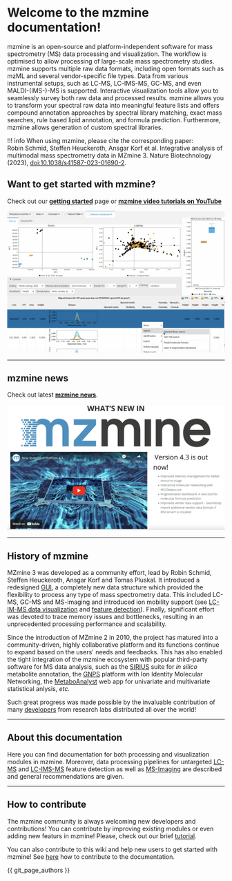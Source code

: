 # Welcome to the mzmine documentation!

mzmine is an open-source and platform-independent software for mass spectrometry (MS) data
processing and visualization. The workflow is optimised to allow processing of large-scale mass
spectrometry studies.
mzmine supports multiple raw data formats, including open formats such as mzML and several
vendor-specific file types.
Data from various instrumental setups, such as LC-MS, LC-IMS-MS, GC-MS,
and even MALDI-(IMS-)-MS is supported.
Interactive visualization tools allow you to seamlessly
survey both raw data and processed results.
mzmine allows you to transform your spectral raw data into meaningful feature lists and offers
compound annotation approaches by spectral library
matching, exact mass searches, rule based lipid annotation, and formula prediction.
Furthermore, mzmine allows generation of custom spectral libraries.

!!! info
When using mzmine, please cite the corresponding paper:</br> Robin Schmid, Steffen Heuckeroth, Ansgar Korf et al. Integrative analysis of multimodal mass spectrometry data in MZmine 3. Nature Biotechnology (2023), [doi:10.1038/s41587-023-01690-2](https://www.nature.com/articles/s41587-023-01690-2).

## Want to get started with mzmine?

Check out our **[getting started](getting_started.md)** page or **[mzmine video tutorials on YouTube](https://www.youtube.com/watch?v=jUHd3Sj7x0M&list=PL7kvpfzg8JkV7XKBUUX0xxOJimiK1VCOg)**

![Youtube channel](Youtube_tutorials.png)
 
---

## mzmine news

Check out latest **[mzmine news](https://mzio.io/mzmine-news/)**.

![mzmine news](mzmine_news.png)

---

## History of mzmine

MZmine 3 was developed as a community effort, lead by Robin Schmid, Steffen Heuckeroth, Ansgar Korf and Tomas Pluskal.
It introduced a redesigned [GUI](main-window-overview.md), a completely new data structure which provided
the flexibility to process any type of mass spectrometry data. This included LC-MS, GC-MS and MS-imaging and introduced ion mobility support
(see [LC-IM-MS data visualization](visualization_modules/ims_raw_data_overview/IM-data-visualisation.md)
and [feature detection](workflows/imsworkflow/ion-mobility-data-processing-workflow.md)).
Finally, significant effort was devoted to trace memory issues and bottlenecks, resulting in an
unprecedented processing performance and scalability.

Since the introduction of MZmine 2 in 2010, the project has matured into a community-driven, highly
collaborative platform and its functions continue to expand based on the users' needs and feedbacks.
This has also enabled the tight integration of the mzmine ecosystem with popular third-party
software for MS data analysis, such as
the [SIRIUS](https://bio.informatik.uni-jena.de/software/sirius/) suite for _in silico_ metabolite
annotation, the [GNPS](https://gnps.ucsd.edu/ProteoSAFe/static/gnps-splash.jsp?redirect=auth)
platform with Ion Identity Molecular Networking, the [MetaboAnalyst](https://www.metaboanalyst.ca/)
web app for univariate and multivariate statistical anlysis, _etc._

Such great progress was made possible by the invaluable contribution of
many [developers](https://github.com/mzmine/mzmine3/graphs/contributors) from research labs
distributed all over the world!

---

## About this documentation

Here you can find documentation for both processing and visualization modules in mzmine. Moreover,
data processing pipelines for untargeted [LC-MS](workflows/lcmsworkflow/lcms-workflow.md)
and [LC-IMS-MS](workflows/imsworkflow/ion-mobility-data-processing-workflow.md) feature detection as well as [MS-Imaging](workflows/imagingworkflow/imaging-workflow.md) are described and general recommendations are given.

---

## How to contribute

The mzmine community is always welcoming new developers and contributions! You can contribute by
improving existing modules or even adding new featurs in mzmine! Please, check out our
brief [tutorial](http://mzmine.github.io/development.html).

You can also contribute to this wiki and help new users to get started with mzmine!
See [here](contribute.md) how to contribute to the documentation.

{{ git_page_authors }}
